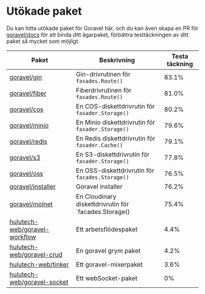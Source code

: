 # Utökade paket

Du kan hitta utökade paket för Goravel här, och du kan även skapa en PR för [goravel/docs](https://github.com/goravel/docs) för att binda ditt ägarpaket, förbättra testtäckningen av ditt paket så mycket som möjligt.

| Paket                                                                             | Beskrivning                                                                               | Testa täckning        |
| --------------------------------------------------------------------------------- | ----------------------------------------------------------------------------------------- | --------------------- |
| [goravel/gin](https://github.com/goravel/gin)                                     | Gin-drivrutinen för `fasades.Route()`                                                     | 83.1% |
| [goravel/fiber](https://github.com/goravel/fiber)                                 | Fiberdrivrutinen för `fasades.Route()`                                                    | 81.0% |
| [goravel/cos](https://github.com/goravel/cos)                                     | En COS-diskettdrivrutin för `fasader.Storage()`                                           | 80.2% |
| [goravel/minio](https://github.com/goravel/minio)                                 | En Minio diskettdrivrutin för `fasader.Storage()`                                         | 79.6% |
| [goravel/redis](https://github.com/goravel/redis)                                 | En Redis diskettdrivrutin för `fasader.Cache()`                                           | 79.1% |
| [goravel/s3](https://github.com/goravel/s3)                                       | En S3-diskettdrivrutin för `fasader.Storage()`                                            | 77.8% |
| [goravel/oss](https://github.com/goravel/oss)                                     | En OSS-diskettdrivrutin för `facades.Storage()`                                           | 76.5% |
| [goravel/installer](https://github.com/goravel/installer)                         | Goravel installer                                                                         | 76.2% |
| [goravel/molnet](https://github.com/goravel/cloudinary)                           | En Cloudinary diskettdrivrutin för \`facades.Storage() | 75.4% |
| [hulutech-web/goravel-workflow](https://github.com/hulutech-web/goravel-workflow) | Ett arbetsflödespaket                                                                     | 4.4%  |
| [hulutech-web/goravel-crud](https://github.com/hulutech-web/goravel-crud)         | En goravel grym paket                                                                     | 4.2%  |
| [hulutech-web/tinker](https://github.com/hulutech-web/tinker)                     | Ett goravel-mixerpaket                                                                    | 3.6%  |
| [hulutech-web/goravel-socket](https://github.com/hulutech-web/goravel-socket)     | Ett webSocket-paket                                                                       | 0%                    |
